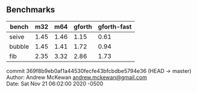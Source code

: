 ## Benchmarks

bench  | m32  | m64  | gforth | gforth-fast
------ | ---- | ---- | ------ | -----------
seive  | 1.45 | 1.46 | 1.15   | 0.61
bubble | 1.45 | 1.41 | 1.72   | 0.94
fib    | 2.35 | 3.32 | 2.86   | 1.73

commit 369f8b9eb0af1a44530fecfe43bfcbdbe5794e36 (HEAD -> master)  
Author: Andrew McKewan <andrew.mckewan@gmail.com>  
Date:   Sat Nov 21 06:02:00 2020 -0500  
